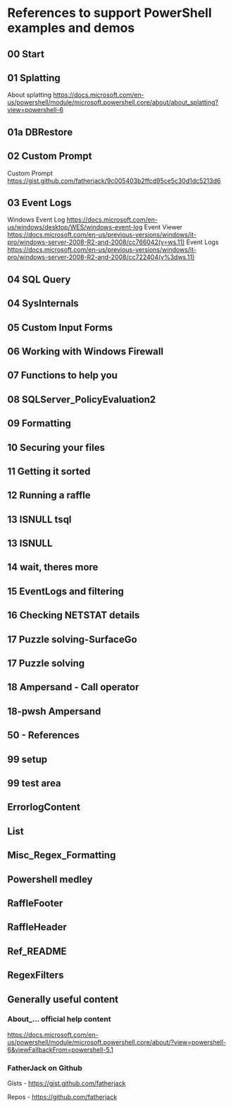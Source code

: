 # References to support PowerShell examples and demos

## 00 Start

## 01 Splatting

About splatting <https://docs.microsoft.com/en-us/powershell/module/microsoft.powershell.core/about/about_splatting?view=powershell-6>

## 01a DBRestore

## 02 Custom Prompt

Custom Prompt <https://gist.github.com/fatherjack/9c005403b2ffcd95ce5c30d1dc5213d6>

## 03 Event Logs

Windows Event Log <https://docs.microsoft.com/en-us/windows/desktop/WES/windows-event-log>
Event Viewer <https://docs.microsoft.com/en-us/previous-versions/windows/it-pro/windows-server-2008-R2-and-2008/cc766042(v=ws.11)>
Event Logs <https://docs.microsoft.com/en-us/previous-versions/windows/it-pro/windows-server-2008-R2-and-2008/cc722404(v%3dws.11)>

## 04 SQL Query

## 04 SysInternals

## 05 Custom Input Forms

## 06 Working with Windows Firewall

## 07 Functions to help you

## 08 SQLServer_PolicyEvaluation2

## 09 Formatting

## 10 Securing your files

## 11 Getting it sorted

## 12 Running a raffle

## 13 ISNULL tsql

## 13 ISNULL

## 14 wait, theres more

## 15 EventLogs and filtering

## 16 Checking NETSTAT details

## 17 Puzzle solving-SurfaceGo

## 17 Puzzle solving

## 18 Ampersand - Call operator

## 18-pwsh Ampersand

## 50 - References

## 99 setup

## 99 test area

## ErrorlogContent

## List

## Misc_Regex_Formatting

## Powershell medley

## RaffleFooter

## RaffleHeader

## Ref_README

## RegexFilters

## Generally useful content

### About_... official help content

<https://docs.microsoft.com/en-us/powershell/module/microsoft.powershell.core/about/?view=powershell-6&viewFallbackFrom=powershell-5.1>

### FatherJack on Github

Gists - <https://gist.github.com/fatherjack>

Repos - <https://github.com/fatherjack>
